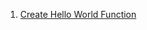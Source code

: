 1.  [Create Hello World Function](https://leetcode.com/problems/create-hello-world-function/?envType=study-plan-v2&envId=30-days-of-javascript)
